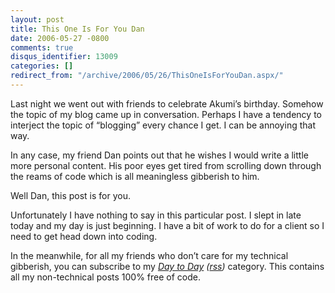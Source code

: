 ```yaml
---
layout: post
title: This One Is For You Dan
date: 2006-05-27 -0800
comments: true
disqus_identifier: 13009
categories: []
redirect_from: "/archive/2006/05/26/ThisOneIsForYouDan.aspx/"
---
```


Last night we went out with friends to celebrate Akumi’s birthday.
Somehow the topic of my blog came up in conversation. Perhaps I have a
tendency to interject the topic of “blogging” every chance I get. I can
be annoying that way.

In any case, my friend Dan points out that he wishes I would write a
little more personal content. His poor eyes get tired from scrolling
down through the reams of code which is all meaningless gibberish to
him.

Well Dan, this post is for you.

Unfortunately I have nothing to say in this particular post. I slept in
late today and my day is just beginning. I have a bit of work to do for
a client so I need to get head down into coding.

In the meanwhile, for all my friends who don’t care for my technical
gibberish, you can subscribe to my *[Day to
Day](http://haacked.com/category/1.aspx "Non-Tech Category")
([rss](http://haacked.com/category/1.aspx/rss/ "Category RSS feed"))*
category. This contains all my non-technical posts 100% free of code.

